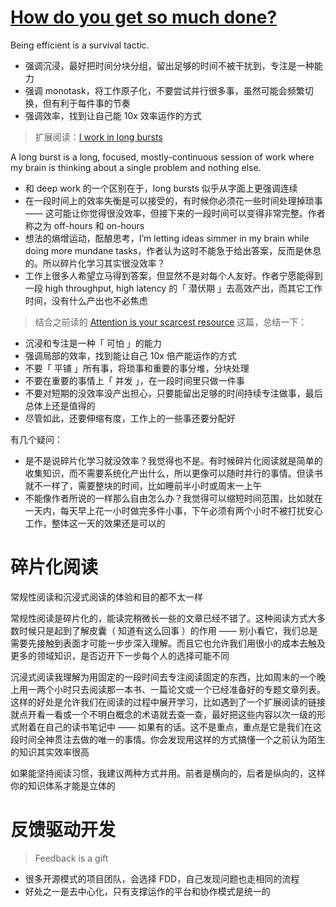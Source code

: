 # [How do you get so much done?](https://linus.coffee/note/schedule)

Being efficient is a survival tactic.

- 强调沉浸，最好把时间分块分组，留出足够的时间不被干扰到，专注是一种能力
- 强调 monotask，将工作原子化，不要尝试并行很多事，虽然可能会频繁切换，但有利于每件事的节奏
- 强调效率，找到让自己能 10x 效率运作的方式

> 扩展阅读：[I work in long bursts](https://linus.coffee/note/work-burst/)

A long burst is a long, focused, mostly-continuous session of work where my brain is thinking about a single problem and nothing else.

- 和 deep work 的一个区别在于，long bursts 似乎从字面上更强调连续
- 在一段时间上的效率失衡是可以接受的，有时候你必须花一些时间处理掉琐事 —— 这可能让你觉得很没效率，但接下来的一段时间可以变得非常完整。作者称之为 off-hours 和 on-hours
- 想法的熵增运动，酝酿思考，I’m letting ideas simmer in my brain while doing more mundane tasks，作者认为这时不能急于给出答案，反而是休息的。所以碎片化学习其实很没效率？
- 工作上很多人希望立马得到答案，但显然不是对每个人友好。作者宁愿能得到一段 high throughput, high latency 的「 潜伏期 」去高效产出，而其它工作时间，没有什么产出也不必焦虑

> 结合之前读的 [Attention is your scarcest resource](https://www.benkuhn.net/attention/) 这篇，总结一下：

- 沉浸和专注是一种「 可怕 」的能力
- 强调局部的效率，找到能让自己 10x 倍产能运作的方式
- 不要「 平铺 」所有事，将琐事和重要的事分堆，分块处理
- 不要在重要的事情上「 并发 」，在一段时间里只做一件事
- 不要对短期的没效率没产出担心，只要能留出足够的时间持续专注做事，最后总体上还是值得的
- 尽管如此，还要伸缩有度，工作上的一些事还要分配好

有几个疑问：

- 是不是说碎片化学习就没效率？我觉得也不是。有时候碎片化阅读就是简单的收集知识，而不需要系统化产出什么，所以更像可以随时并行的事情。但读书就不一样了，需要整块的时间，比如睡前半小时或周末一上午
- 不能像作者所说的一样那么自由怎么办？我觉得可以缩短时间范围，比如就在一天内，每天早上花一小时做完多件小事，下午必须有两个小时不被打扰安心工作，整体这一天的效果还是可以的

# 碎片化阅读

常规性阅读和沉浸式阅读的体验和目的都不太一样

常规性阅读是碎片化的，能读完稍微长一些的文章已经不错了。这种阅读方式大多数时候只是起到了解皮囊（ 知道有这么回事 ）的作用 —— 别小看它，我们总是需要先接触到表面才可能一步步深入理解。而且它也允许我们用很小的成本去触及更多的领域知识，是否迈开下一步每个人的选择可能不同

沉浸式阅读我理解为用固定的一段时间去专注阅读固定的东西，比如周末的一个晚上用一两个小时只去阅读那一本书、一篇论文或一个已经准备好的专题文章列表。这样的好处是允许我们在阅读的过程中展开学习，比如遇到了一个扩展阅读的链接就点开看一看或一个不明白概念的术语就去查一查，最好把这些内容以次一级的形式附着在自己的读书笔记中 —— 如果有的话。这不是重点，重点是它是我们在这段时间全神贯注去做的唯一的事情。你会发现用这样的方式搞懂一个之前认为陌生的知识其实效率很高

如果能坚持阅读习惯，我建议两种方式并用。前者是横向的，后者是纵向的，这样你的知识体系才能是立体的

# 反馈驱动开发

> Feedback is a gift

- 很多开源模式的项目团队，会选择 FDD，自己发现问题也走相同的流程
- 好处之一是去中心化，只有支撑运作的平台和协作模式是统一的
